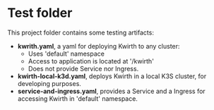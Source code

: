 # Test folder
This project folder contains some testing artifacts:

  - **kwrith.yaml**, a yaml for deploying Kwirth to any cluster:
    - Uses 'default' namespace
    - Access to application is located at '/kwirth'
    - Does not provide Service nor Ingress.
  - **kwirth-local-k3d.yaml**, deploys Kwirth in a local K3S cluster, for developing purposes.
  - **service-and-ingress.yaml**, provides a Service and a Ingress for accessing Kwirth in 'default' namespace.
